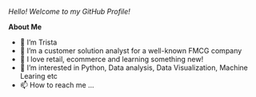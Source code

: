 *Hello!    Welcome to my GitHub Profile!*


**About Me**
- 👋 I’m Trista
- 🌱 I’m a customer solution analyst for a well-known FMCG company
- 💞️ I love retail, ecommerce and learning something new!
- 👀 I’m interested in Python, Data analysis, Data Visualization, Machine Learing etc
- 📫 How to reach me ...

<!---
tristating/tristating is a ✨ special ✨ repository because its `README.md` (this file) appears on your GitHub profile.
You can click the Preview link to take a look at your changes.
--->

